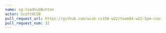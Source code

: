 ```yaml
---
name: sg-loadSubButton
actor: ScottUCSB
pull_request_url: https://github.com/ucsb-cs156-w22/team04-w22-5pm-courses/pull/32
pull_request_num: 32
---
```

